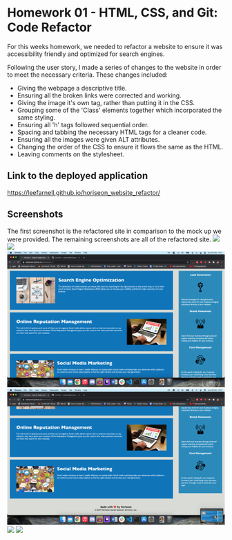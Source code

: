 # Homework 01 - HTML, CSS, and Git: Code Refactor

For this weeks homework, we needed to refactor a website to ensure it was accessibility friendly and optimized for search engines.

Following the user story, I made a series of changes to the website in order to meet the necessary criteria. These changes included:

- Giving the webpage a descriptive title.
- Ensuring all the broken links were corrected and working.
- Giving the image it's own tag, rather than putting it in the CSS.
- Grouping some of the 'Class' elements together which incorporated the same styling.
- Ensuring all 'h' tags followed sequential order.
- Spacing and tabbing the necessary HTML tags for a cleaner code.
- Ensuring all the images were given ALT attributes.
- Changing the order of the CSS to ensure it flows the same as the HTML.
- Leaving comments on the stylesheet.

## Link to the deployed application

https://leefarnell.github.io/horiseon_website_refactor/

## Screenshots

The first screenshot is the refactored site in comparison to the mock up we were provided. The remaining screenshots are all of the refactored site.
<img src ="./ReadMeScreenshots/My Site vs Mock Up.png" />
<img src ="./ReadMeScreenshots/Horiseon Screenshot 1.png" />
<img src ="./ReadMeScreenshots/Horiseon Screenshot 2.png" />
<img src ="./ReadMeScreenshots/Horiseon Screenshot 3.png" />
<img src ="./ReadMeScreenshots/Horiseon Screenshot 4.png" />
<img src ="./ReadMeScreenshots/Horiseon Screenshot 5.png" />
<img sec ="./ReadMeScreenshots/Horiseon Screenshot 6.png" />
